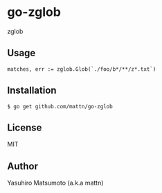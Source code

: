 # go-zglob

zglob

## Usage

```
matches, err := zglob.Glob(`./foo/b*/**/z*.txt`)
```

## Installation

```
$ go get github.com/mattn/go-zglob
```

## License

MIT

## Author

Yasuhiro Matsumoto (a.k.a mattn)
